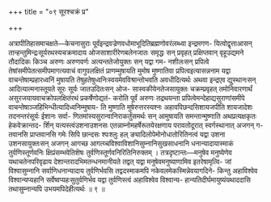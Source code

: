 +++
title = "०९ सूरश्चक्रं प्र"

+++

अत्रापीतिहासमाचक्षते—केचनासुराः पूर्वंइन्द्रवज्रेणवधोमाभूदितिब्रह्मणोवरंलब्ध्वा इन्द्रमगण- यित्वोद्वृत्ताआसन् तान्हन्तुमिन्द्रःसूर्यरथस्यचक्रमादाय ओजसाशारीरेणबलेनजातः समृद्धः सन् प्रवृहत् प्रक्षिप्तवान् वृहूउद्यमने तौदादिकः किञ्च अरुणः अरुणवर्णः अत्यन्ततेजोयुक्तः सन् यद्वा गम- नशीलःसन् प्रपित्वे तेषांसमीपेतत्समीपमागत्यवाचं वागुपलक्षितं प्राणम्मुषायति मुमोष मुष्णातिवा प्रपित्वइत्यासन्ननाम यद्वा वाचन्तेषाम्प्रहारध्वनिं मुषायति तेषुहतेषुध्वनिःस्वयमेवविश्रान्तोभवति अवधीदित्यर्थः अथवा इन्द्रएव द्युस्थानःसन् आदित्यात्मनास्तूयते सूरः सूर्यः जातउदितःसन् ओज- सास्वकीयेनतेजसायुक्तः चक्रम्प्रवृहत् तमोनिवारणार्थं असुरजयायवाचक्रोपलक्षितंरथं प्रकर्षेणोद्यतं- करोति पूर्वं अरुणः तद्रथयन्ता प्रपित्वेमन्देहाद्यसुराणांसमीपे वाचन्तेषाञ्जहिभिन्धीत्यादिध्वनिम्मुषाय- ति मुष्णाति मुषेरुत्तरस्यश्नः अहावपिछन्दसिशायजपीति शायजादेशः तदनन्तरंसूर्यः ईशानः सर्वा- णितमांस्यसुरान्वानिराकर्तुंसमर्थः सन् आमुषायति समन्तान्मुष्णाति अथप्रत्यक्षकृतः हेकवेक्रान्तद- र्शिन् यत्यस्त्वंउशनाउशनसः एतन्नाम्नोमहर्षेरूतयेरक्षणाय परावतोदूरात् स्वर्गस्थानात् अजगन् ग- तवानसि प्राप्तवानसि गमेः सिपि छान्दसः श्पःश्लुः हल् ङ्यादिलोपेमोनोधातोरितिनत्वं यद्वा उशना उशनसायुक्तःसन् अजगन् आगच्छ आगत्य्चविश्वाविशानिसुम्नानिसुखसाधनानि धनान्यादायास्माकं तुर्वणिस्तूर्णवनिः क्षिप्रंसम्भवेतिशॆषः तुर्वणिस्तूर्णवनिरितिनिरुक्तम् । तत्रदृष्टान्तः—मनुषेव मनुष्येणेव यथाचतेनपरिवृढाय देशान्तरादभिमतन्धनमानीयते तद्वत् यद्वा मनुषेवमनुष्याणामिव इतरेषामृत्वि- जां विश्वासुम्नानि सर्वाणिधनान्यादाय तुर्वणिर्भवसि तद्वदस्माकमपि नकेवलमेकस्मिन्नेवयागदिने- किन्तु अहाविश्वेव विश्वान्यप्यहानि सर्वेष्वप्यहःसुतुर्वणिर्भव यद्वा तुर्वणिस्त्वं अहाविश्वेव विश्वान्य- हान्यतिदीर्घमायुष्यंयथाददासि तथासुम्नान्यपि उभयमपिदेहीत्यर्थः ॥ ९ ॥